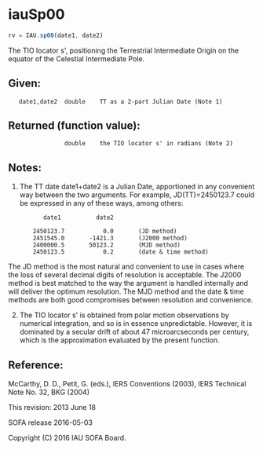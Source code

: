 # iauSp00

```js
rv = IAU.sp00(date1, date2)
```

The TIO locator s', positioning the Terrestrial Intermediate Origin
on the equator of the Celestial Intermediate Pole.

## Given:
```
   date1,date2  double    TT as a 2-part Julian Date (Note 1)
```

## Returned (function value):
```
                double    the TIO locator s' in radians (Note 2)
```

## Notes:

1) The TT date date1+date2 is a Julian Date, apportioned in any
   convenient way between the two arguments.  For example,
   JD(TT)=2450123.7 could be expressed in any of these ways,
   among others:

```
          date1          date2

       2450123.7           0.0       (JD method)
       2451545.0       -1421.3       (J2000 method)
       2400000.5       50123.2       (MJD method)
       2450123.5           0.2       (date & time method)
```

   The JD method is the most natural and convenient to use in
   cases where the loss of several decimal digits of resolution
   is acceptable.  The J2000 method is best matched to the way
   the argument is handled internally and will deliver the
   optimum resolution.  The MJD method and the date & time methods
   are both good compromises between resolution and convenience.

2) The TIO locator s' is obtained from polar motion observations by
   numerical integration, and so is in essence unpredictable.
   However, it is dominated by a secular drift of about
   47 microarcseconds per century, which is the approximation
   evaluated by the present function.

## Reference:

   McCarthy, D. D., Petit, G. (eds.), IERS Conventions (2003),
   IERS Technical Note No. 32, BKG (2004)

This revision:  2013 June 18

SOFA release 2016-05-03

Copyright (C) 2016 IAU SOFA Board.